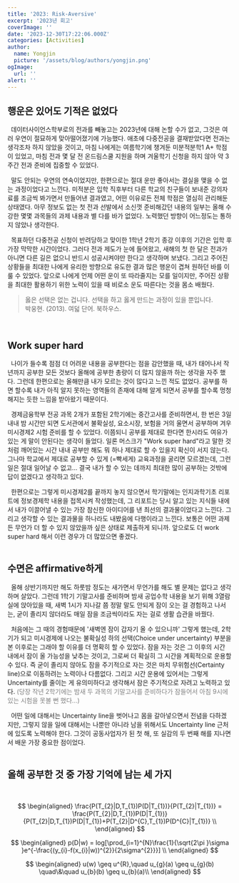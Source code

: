 ```yaml
---
title: '2023: Risk-Aversive'
excerpt: '2023년 회고'
coverImage: ''
date: '2023-12-30T17:22:06.000Z'
categories: [Activities]
author:
  name: Yongjin
  picture: '/assets/blog/authors/yongjin.png'
ogImage:
  url: ''
alert: ''
---
```


## 행운은 있어도 기적은 없었다

&nbsp;&nbsp;데이터사이언스학부로의 전과를 빼놓고는 2023년에 대해 논할 수가 없고, 그것은 여러 우연이 절묘하게 맞아떨어졌기에 가능했다. 애초에 다중전공을 결재받았다면 전과는 생각조차 하지 않았을 것이고, 마침 나에게는 여름학기에 챙겨둔 미분적분학1 A+ 학점이 있었고, 마침 전과 몇 달 전 온드림스쿨 지원을 하며 겨울학기 신청을 하지 않아 약 3주간 전과 준비에 집중할 수 있었다.

&nbsp;&nbsp;말도 안되는 우연의 연속이었지만, 한편으로는 절대 운만 좋아서는 결실을 맺을 수 없는 과정이었다고 느낀다. 미적분은 입학 직후부터 다른 학교의 친구들이 보내준 강의자료를 조금씩 봐가면서 만들어낸 결과였고, 어떤 이유로든 전체 학점은 열심히 관리해둔 상태였다. 아무 정보도 없는 첫 전과 선발에서 소신껏 준비해갔던 내용의 일부는 올해 수강한 몇몇 과목들의 과제 내용과 별 다를 바가 없었다. 노력했던 방향이 어느정도는 통하지 않았나 생각한다.

&nbsp;&nbsp;목표하던 다중전공 신청이 반려당하고 맞이한 1학년 2학기 종강 이후의 기간은 입학 후 가장 막막한 시간이었다. 그러다 전과 제도가 눈에 들어왔고, 새해의 첫 한 달은 전과가 아니면 다른 길은 없으니 반드시 성공시켜야만 한다고 생각하며 보냈다. 그리고 주어진 상황들을 최대한 나에게 유리한 방향으로 유도한 결과 많은 행운이 겹쳐 원하던 바를 이룰 수 있었다. 앞으로 나에게 언제 어떤 운이 또 따라줄지는 모를 일이지만, 주어진 상황을 최대한 활용하기 위한 노력이 있을 때 비로소 운도 따른다는 것을 몸소 배웠다.

> 옳은 선택은 없는 겁니다. 선택을 하고 옳게 만드는 과정이 있을 뿐입니다.  
> 박웅현. (2013). 여덟 단어. 북하우스.

<br/>

## Work super hard

&nbsp;&nbsp;나이가 들수록 점점 더 어려운 내용을 공부한다는 점을 감안했을 때, 내가 태어나서 작년까지 공부한 모든 것보다 올해에 공부한 총량이 더 많지 않을까 하는 생각을 자주 했다. 그런데 한편으로는 올해만큼 내가 모르는 것이 많다고 느낀 적도 없었다. 공부를 하면 할수록 내가 아직 알지 못하는 영역들의 존재에 대해 알게 되면서 공부를 할수록 멍청해지는 듯한 느낌을 받아왔기 때문이다.

&nbsp;&nbsp;경제금융학부 전공 과목 2개가 포함된 2학기에는 중간고사를 준비하면서, 한 번은 3일 내내 밤 시간만 되면 도서관에서 불확실성, 요소시장, 보험을 거의 울면서 공부하며 겨우 미시경제2 시험 준비를 할 수 있었다. 이쯤되니 공부를 제대로 한다면 한시라도 여유가 있는 게 말이 안된다는 생각이 들었다. 일론 머스크가 "Work super hard"라고 말한 것처럼 깨어있는 시간 내내 공부만 해도 뭐 하나 제대로 할 수 있을지 확신이 서지 않는다. 그나마 학교에서 제대로 공부할 수 있게 (=빡세게) 교육과정을 굴리면 모르겠는데, 그런 일은 절대 일어날 수 없고... 결국 내가 할 수 있는 데까지 최대한 많이 공부하는 것밖에 답이 없겠다고 생각하고 있다.

&nbsp;&nbsp;한편으로는 그렇게 미시경제2를 끝까지 놓지 않으면서 학기말에는 인지과학기초 리포트에 정보경제학 내용을 접목시켜 작성했는데, 그 리포트는 당시 알고 있는 지식들 내에서 내가 이끌어낼 수 있는 가장 참신한 아이디어를 낸 최선의 결과물이었다고 느낀다. 그리고 생각할 수 있는 결과물을 하나라도 내봤음에 다행이라고 느낀다. 보통은 어떤 과제든 무언가 더 할 수 있지 않았을까 싶은 상태로 제출하게 되니까. 앞으로도 더 work super hard 해서 이런 경우가 더 많았으면 좋겠다.  
<br/>

## 수면은 affirmative하게

&nbsp;&nbsp;올해 상반기까지만 해도 하룻밤 정도는 새가면서 무언가를 해도 별 문제는 없다고 생각하며 살았다. 그런데 1학기 기말고사를 준비하며 밤새 공업수학 내용을 보기 위해 3열람실에 앉아있을 때, 새벽 1시가 지나갈 쯤 정말 말도 안되게 잠이 오는 걸 경험하고 나서는, 굳이 졸리지 않더라도 매일 잠을 조금씩이라도 자는 걸로 생활 습관을 바꿨다.

&nbsp;&nbsp;처음에는 그 때의 경험때문에 '새벽엔 잠이 갑자기 올 수 있으니까' 그렇게 했는데, 2학기가 되고 미시경제에 나오는 불확실성 하의 선택(Choice under uncertainty) 부분을 본 이후로는 그래야 할 이유를 더 명확히 할 수 있었다. 잠을 자는 것은 그 이후의 시간 내에서 잠이 올 가능성을 낮추는 것이고, 그로써 더 확실히 그 시간을 계획적으로 운용할 수 있다. 즉 굳이 졸리지 않아도 잠을 주기적으로 자는 것은 마치 무위험선(Certainty line)으로 이동하려는 노력이나 다름없다. 그리고 시간 운용에 있어서는 그렇게 Uncertainty를 줄이는 게 유의미하다고 생각해서 잠은 주기적으로 자려고 노력하고 있다. <span style="color:gray">(당장 작년 2학기에는 밤새 두 과목의 기말고사를 준비하다가 잠들어서 아침 9시에 있는 시험을 못볼 뻔 했다...)</span>

&nbsp;&nbsp;어떤 일에 대해서는 Uncertainty line을 벗어나고 몸을 갈아넣으면서 전념을 다하겠지만, 그렇지 않을 일에 대해서는 나뿐만 아니라 남을 위해서도 Uncertainty line 근처에 있도록 노력해야 한다. 그것이 공동사업자가 된 첫 해, 또 실감의 두 번째 해를 지나면서 배운 가장 중요한 점이었다.  
<br/>

## 올해 공부한 것 중 가장 기억에 남는 세 가지

<br/>

$$
\begin{aligned}
\frac{P(T_{2}|D,T_{1})P(D|T_{1})}{P(T_{2}|T_{1})} = \frac{P(T_{2}|D,T_{1})P(D|T_{1})}{P(T_{2}|D,T_{1})P(D|T_{1})+P(T_{2}|D^{C},T_{1})P(D^{C}|T_{1})} \\
\end{aligned}
$$

$$
\begin{aligned}
p(D|w) = log[\prod_{i=1}^{N}\frac{1}{\sqrt{2\pi }\sigma }e^{-\frac{(y_{i}-f(x_{i}|w))^{2}}{2\sigma^{2}}}] \\
\end{aligned}
$$

$$
\begin{aligned}
u(w) \geq u^{R},\quad  u_{g}(a) \geq u_{g}(b) \quad\&\quad  u_{b}(b) \geq u_{b}(a)\\
\end{aligned}
$$

<br/>
